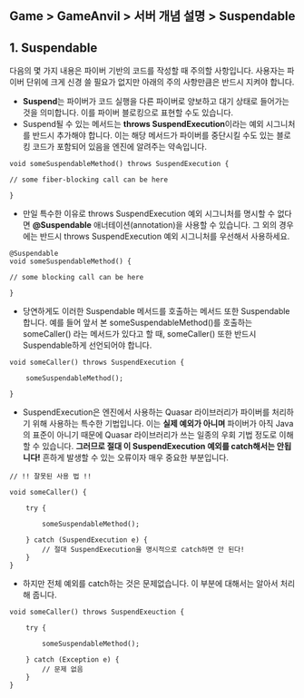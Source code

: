 ## Game > GameAnvil > 서버 개념 설명 > Suspendable



## 1. Suspendable

다음의 몇 가지 내용은 파이버 기반의 코드를 작성할 때 주의할 사항입니다. 사용자는 파이버 단위에 크게 신경 쓸 필요가 없지만 아래의 주의 사항만큼은 반드시 지켜야 합니다.

- **Suspend**는 파이버가 코드 실행을 다른 파이버로 양보하고 대기 상태로 들어가는 것을 의미합니다. 이를 파이버 블로킹으로 표현할 수도 있습니다.
- Suspend될 수 있는 메서드는 **throws SuspendExecution**이라는 예외 시그니처를 반드시 추가해야 합니다. 이는 해당 메서드가 파이버를 중단시킬 수도 있는 블로킹 코드가 포함되어 있음을 엔진에 알려주는 약속입니다.

```
void someSuspendableMethod() throws SuspendExecution {

// some fiber-blocking call can be here

}
```

- 만일 특수한 이유로 throws SuspendExecution 예외 시그니처를 명시할 수 없다면 **@Suspendable** 애너테이션(annotation)을 사용할 수 있습니다. 그 외의 경우에는 반드시 throws SuspendExecution 예외 시그니처를 우선해서 사용하세요.

```
@Suspendable
void someSuspendableMethod() {

// some blocking call can be here

}
```

- 당연하게도 이러한 Suspendable 메서드를 호출하는 메서드 또한 Suspendable 합니다. 예를 들어 앞서 본 someSuspendableMethod()를 호출하는 someCaller() 라는 메서드가 있다고 할 때, someCaller() 또한 반드시 Suspendable하게 선언되어야 합니다.

```
void someCaller() throws SuspendExecution {

    someSuspendableMethod();

}
```

- SuspendExecution은 엔진에서 사용하는 Quasar 라이브러리가 파이버를 처리하기 위해 사용하는 특수한 기법입니다. 이는 **실제 예외가 아니며** 파이버가 아직 Java의 표준이 아니기 때문에 Quasar 라이브러리가 쓰는 일종의 우회 기법 정도로 이해할 수 있습니다. **그러므로 절대 이 SuspendExecution 예외를 catch해서는 안됩니다!** 흔하게 발생할 수 있는 오류이자 매우 중요한 부분입니다.

```
// !! 잘못된 사용 법 !!

void someCaller() {

    try {

        someSuspendableMethod();

    } catch (SuspendExecution e) {
        // 절대 SuspendExecution을 명시적으로 catch하면 안 된다!
    }
}
```

- 하지만 전체 예외를 catch하는 것은 문제없습니다. 이 부분에 대해서는 알아서 처리해 줍니다.

```
void someCaller() throws SuspendExeuction {

    try {

        someSuspendableMethod();

    } catch (Exception e) {
        // 문제 없음
    }
}
```

